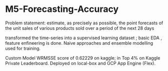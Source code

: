 # M5-Forecasting-Accuracy
Problem statement: estimate, as precisely as possible, the point forecasts of the unit sales of various
products sold over a period of the next 28 days

transformed the time-series into a supervised learning dataset ; basic EDA , feature enfineering is done.
Naive approaches and ensemble modelling used for training.

Custom Model WRMSSE score of 0.62229 on kaggle; in Top 4% on Kaggle Private Leaderboard.
Deployed on local-box and GCP App Engine (Flex).

